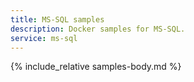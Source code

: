 ```yaml
---
title: MS-SQL samples
description: Docker samples for MS-SQL.
service: ms-sql
---
```


{% include_relative samples-body.md %}